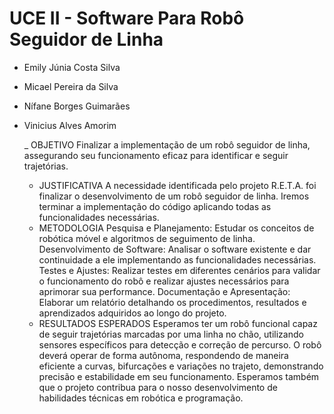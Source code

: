 # UCE II - Software Para Robô Seguidor de Linha
- Emily Júnia Costa Silva
- Micael Pereira da Silva
- Nífane Borges Guimarães
- Vinicius Alves Amorim

    _ OBJETIVO
        Finalizar a implementação de um robô seguidor de linha, assegurando seu
        funcionamento eficaz para identificar e seguir trajetórias.
    - JUSTIFICATIVA
        A necessidade identificada pelo projeto R.E.T.A. foi finalizar o desenvolvimento de
        um robô seguidor de linha. Iremos terminar a implementação do código aplicando
        todas as funcionalidades necessárias.
    - METODOLOGIA
        Pesquisa e Planejamento: Estudar os conceitos de robótica móvel e algoritmos de
        seguimento de linha.
        Desenvolvimento de Software: Analisar o software existente e dar continuidade a
        ele implementando as funcionalidades necessárias.
        Testes e Ajustes: Realizar testes em diferentes cenários para validar o
        funcionamento do robô e realizar ajustes necessários para aprimorar sua
        performance.
        Documentação e Apresentação: Elaborar um relatório detalhando os
        procedimentos, resultados e aprendizados adquiridos ao longo do projeto.
    - RESULTADOS ESPERADOS
        Esperamos ter um robô funcional capaz de seguir trajetórias marcadas por uma linha
        no chão, utilizando sensores específicos para detecção e correção de percurso. O
        robô deverá operar de forma autônoma, respondendo de maneira eficiente a curvas,
        bifurcações e variações no trajeto, demonstrando precisão e estabilidade em seu
        funcionamento. Esperamos também que o projeto contribua para o nosso
        desenvolvimento de habilidades técnicas em robótica e programação.

